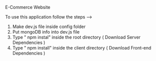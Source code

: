 E-Commerce Website                          


To use this application follow the steps -->                                                                                                                                        

1. Make dev.js file inside config folder                                                             
2. Put mongoDB info into dev.js file                              
3. Type  " npm instal" inside the root directory  ( Download Server Dependencies ) 
4. Type " npm install" inside the client directory ( Download Front-end Dependencies ) 
                                                                                                                                
             
                         
                  
                   
